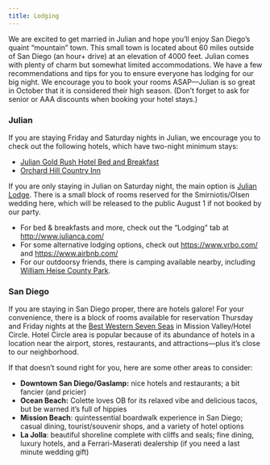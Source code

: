 ```yaml
---
title: Lodging
---
```


We are excited to get married in Julian and hope you’ll enjoy San Diego’s quaint “mountain” town. This small town is located about 60 miles outside of San Diego (an hour+ drive) at an elevation of 4000 feet. Julian comes with plenty of charm but somewhat limited accommodations. We have a few recommendations and tips for you to ensure everyone has lodging for our big night. We encourage you to book your rooms ASAP—Julian is so great in October that it is considered their high season. (Don’t forget to ask for senior or AAA discounts when booking your hotel stays.)

### Julian

If you are staying Friday and Saturday nights in Julian, we encourage you to check out the following hotels, which have two-night minimum stays:

- [Julian Gold Rush Hotel Bed and Breakfast](http://www.julianhotel.com/)
- [Orchard Hill Country Inn](http://www.orchardhill.com/)

If you are only staying in Julian on Saturday night, the main option is [Julian Lodge](http://www.julianlodge.com/). There is a small block of rooms reserved for the Smirniotis/Olsen wedding here, which will be released to the public August 1 if not booked by our party.

- For bed & breakfasts and more, check out the “Lodging” tab at <http://www.julianca.com/>
- For some alternative lodging options, check out <https://www.vrbo.com/> and <https://www.airbnb.com/>
- For our outdoorsy friends, there is camping available nearby, including [William Heise County Park](http://www.sandiegocounty.gov/parks/Camping/heise.html).

### San Diego

If you are staying in San Diego proper, there are hotels galore! For your convenience, there is a block of rooms available for reservation Thursday and Friday nights at the [Best Western Seven Seas](https://bw7seas.com/) in Mission Valley/Hotel Circle. Hotel Circle area is popular because of its abundance of hotels in a location near the airport, stores, restaurants, and attractions—plus it’s close to our neighborhood.

If that doesn’t sound right for you, here are some other areas to consider:

- **Downtown San Diego/Gaslamp:** nice hotels and restaurants; a bit fancier (and pricier)
- **Ocean Beach:** Colette loves OB for its relaxed vibe and delicious tacos, but be warned it’s full of hippies
- **Mission Beach**: quintessential boardwalk experience in San Diego; casual dining, tourist/souvenir shops, and a variety of hotel options
- **La Jolla**: beautiful shoreline complete with cliffs and seals; fine dining, luxury hotels, and a Ferrari-Maserati dealership (if you need a last minute wedding gift)
